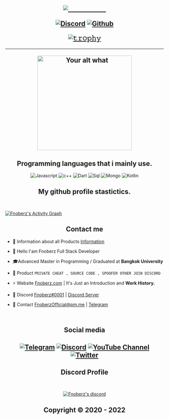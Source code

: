 <h2 align="center">

  
<p align="center">

![____________](https://discord.c99.nl/widget/theme-4/923241366820122717.png)



<p align="center">
  


  

<p align="center">
    <a href="https://discord.com/users/943374631644045363">
   <img alt="Discord" src="https://img.shields.io/badge/Discord-Fnoberz%230001-7289DA?style=for-the-badge&logo=discord&logoColor=7289DA&logoWidth=10&labelColor=000'"></a>  
  <a href="https://github.com/Fnoberz">
   <img alt="Github" src="https://img.shields.io/github/followers/Fnoberz?color=7289DA&logo=github&label=Followers&style=for-the-badge&logoWidth=10&labelColor=000'"></a>   
  
  
[![𝚝𝚛𝚘𝚙𝚑𝚢](https://github-profile-trophy.vercel.app/?username=Fnoberz&column=8&margin-w=10&margin-h=0&no-bg=true&no-frame=true&theme=dark_dimmed)](https://github.com/ryo-ma)

  ----


<p align="center">
<img src="https://readme-spotify-status-liart.vercel.app/api/run-spotify-status" alt="Your alt what" width="300" align/>
</p>


<h2 align="center">Programming languages that i mainly use.</h2>
<p align="center">
  <img alt="Javascript" src="https://img.shields.io/badge/-JavaScript-090909?style=for-the-badge&logo=JavaScript&logoColor=E9D54D"></a> 
  <img alt="c++" src="https://img.shields.io/badge/-C++-090909?style=for-the-badge&logo=C%2b%2b&logoColor=6296CC"></a> 
  <img alt="Dart" src="https://img.shields.io/badge/-Dart-090909?style=for-the-badge&logo=dart&logoColor=097CDB"></a>    
  <img alt="Sql" src="https://img.shields.io/badge/-Sql-090909?style=for-the-badge&logo=mysql&logoColor=00648B"></a> 
  <img alt="Mongo" src="https://img.shields.io/badge/-MongoDB-090909?style=for-the-badge&logo=MongoDB&logoColor=00648B"></a> 
  <img alt="Kotlin" src="https://img.shields.io/badge/-Kotlin-090909?style=for-the-badge&logo=Kotlin&logoColor=00648B"></a> 
</p>



<h2 align="center">My github profile stastictics.</h2>



<p align="center">
    <a href="https://github.com/Fnoberz">
        <img src="https://github-streak.herokuapp.com/Fnoberz?theme=dark" alt="" />
    </a>
</p><br>
<a href="https://github.com/Fnoberz"><img alt="Fnoberz's Activity Graph" src="https://activity-graph.herokuapp.com/graph?username=Fnoberz&bg_color=0D1117&color=eca15b&line=eca15b&point=FFFFFF&hide_border=true" /></a>
  



<h2 align="center">Contact me</h2>


- 📌 Information about all Products [Information](https://github.com/Cloud-Official/Product)

- 👋 Hello I'am Fnoberz Full Stack Developer

- 🎓Advanced Master in Programming / Graduated at **Bangkok University**

- 🛒 Product `PRIVATE CHEAT , SOURCE CODE , SPOOFER OTHER JOIN DISCORD`

- ⚡ Website [Fnoberz.com](http://fnoberz.com/) | It's Just an Introduction and **Work History.**

- 💬 Discord [Fnoberz#0001](https://discord.com/users/943374631644045363) | [Discord Server](https://discord.gg/MBTkVcJefp)

- 📧 Contact FnoberzOfficial@pm.me | [Telegram](https://t.me/Fnoberz) 


</pre><br>

<h2 align="center">Social media</h2>

<h2 align="center"</h2>

[![Telegram](https://img.shields.io/badge/-Fnoberz-%23282a36?style=for-the-badge&logo=Telegram)](https://t.me/Sarnaxdm)
<a target="_blank" href="https://discord.com/users/943374631644045363"><img alt="Discord" src="https://img.shields.io/badge/UNFAIR | Project%21-%237289DA.svg?style=for-the-badge&logo=discord&logoColor=white"/></a>
[![YouTube Channel](https://img.shields.io/badge/-YouTube-%23282a36?style=for-the-badge&logoColor=ff0000&logo=YouTube)](https://www.youtube.com/channel/UCH4kNKY-dRlMu7UX1TyHcRw)
<a target="_blank" href="https://twitter.com/FnoberzOfficial"><img alt="Twitter" src="https://img.shields.io/badge/@Fnoberz-%231DA1F2.svg?style=for-the-badge&logo=Twitter&logoColor=white"/></a>


<h2 align="center">Discord Profile</h2><br>
  <p align="center">
    <a href="https://discord.gg/MBTkVcJefp">
        <img title="Fnoberz server discord" alt="Fnoberz's discord" src="https://discord.c99.nl/widget/theme-4/943374631644045363.png"/>
    </a>
</p>

</p>

<h2 align="center"> Copyright © 2020 - 2022  
